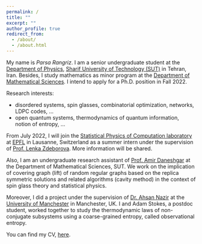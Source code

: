 ```yaml
---
permalink: /
title: ""
excerpt: ""
author_profile: true
redirect_from: 
  - /about/
  - /about.html
---
```


My name is _Parsa Rangriz_. I am a senior undergraduate student at the [Department of Physics](http://physics.sharif.ir/~web/), [Sharif University of Technology (SUT)](https://en.sharif.edu/) in Tehran, Iran. Besides, I study mathematics as minor program at the [Department of Mathematical Sciences](http://math.sharif.ir/). I intend to apply for a Ph.D. position in Fall 2022.

Research interests: 
- disordered systems, spin glasses, combinatorial optimization, networks, LDPC codes, ...
- open quantum systems, thermodynamics of quantum information, notion of entropy, ...

From July 2022, I will join the [Statistical Physics of Computation laboratory](https://www.epfl.ch/labs/spoc/) at [EPFL](https://www.epfl.ch/en/) in Lausanne, Switzerland as a summer intern under the supervision of [Prof. Lenka Zdeborova](https://people.epfl.ch/lenka.zdeborova/?lang=en). More information will be shared.

Also, I am an undergraduate research assistant of [Prof. Amir Daneshgar](http://mathsci.sharif.ir/faculties/daneshgar/) at the Department of Mathematical Sciences, SUT. We work on the implication of covering graph (lift) of random regular graphs based on the replica symmetric solutions and related algorithms (cavity method) in the context of spin glass theory and statistical physics.

Moreover, I did a project under the supervision of [Dr. Ahsan Nazir](https://www.research.manchester.ac.uk/portal/ahsan.nazir.html) at the [University of Manchester](https://www.manchester.ac.uk/) in Manchester, UK. I and Adam Stokes, a postdoc student, worked together to study the thermodynamic laws of non-conjugate subsystems using a coarse-grained entropy, called observational entropy.

You can find my CV, [here](/files/vitae.pdf).
